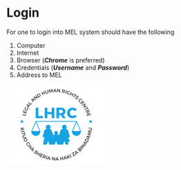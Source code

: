 # Login

For one to login into MEL system should have the following

<ol>
<li>Computer</li>
<li>Internet</li>
<li>Browser (<b><i>Chrome</i></b> is preferred)</li>
<li>Credentials (<b><i>Username</i></b> and <b><i>Password</i></b>)</li>
<li>Address to MEL</li>
</ol>

![Login pafe img](/img/logo_lhrc.png)
